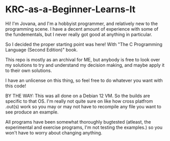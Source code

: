 # KRC-as-a-Beginner-Learns-It

Hi! I'm Jovana, and I'm a hobbyist programmer, and relatively new to the programming scene.
I have a decent amount of experience with some of the fundementals, but I never really got
good at anything in particular.

So I decided the proper starting point was here! With "The C Programming Language (Second Edition)" book.

This repo is mostly as an archival for ME, but anybody is free to look over my solutions to
try and understand my decision making, and maybe apply it to their own solutions.

I have an unlicense on this thing, so feel free to do whatever you want with this code!

BY THE WAY: This was all done on a Debian 12 VM. So the builds are specific to that OS.
I'm really not quite sure on like how cross platfrom .out(s) work so you may or may not
have to recompile any file you want to see produce an example.

All programs have been somewhat thoroughly bugtested (atleast, the experimental and exercise programs,
I'm not testing the examples.) so you won't have to worry about changing anything.
